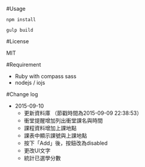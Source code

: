 #Usage

    npm install

    gulp build

#License

  MIT

#Requirement

  * Ruby with compass sass
  * nodejs / iojs

#Change log

  * 2015-09-10
    + 更新資料庫 （節戳時間為2015-09-09 22:38:53）
    + 衝堂提醒增加列出衝堂課名與時間
    + 課程資料增加上課地點
    + 課表中顯示課號與上課地點
    + 按下「Add」後，按鈕改為disabled
    + 更改UI文字
    + 統計已選學分數
